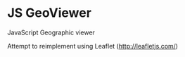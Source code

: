 JS GeoViewer
============

JavaScript Geographic viewer

Attempt to reimplement using Leaflet (http://leafletjs.com/)
